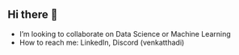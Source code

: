 ## Hi there 👋

- I’m looking to collaborate on Data Science or Machine Learning
- How to reach me: LinkedIn, Discord (venkatthadi)
